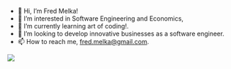 - 👋 Hi, I’m Fred Melka!
- 👀 I’m interested in Software Engineering and Economics,
- 🌱 I’m currently learning art of coding!.
- 💞️ I’m looking to develop innovative businesses as a software engineer.
- 📫 How to reach me, fred.melka@gmail.com.

![](https://www.codewars.com/users/fredmelka/badges/small)

<!---
fredmelka/fredmelka is a ✨ special ✨ repository because its `README.md` (this file) appears on your GitHub profile.
You can click the Preview link to take a look at your changes.
--->
